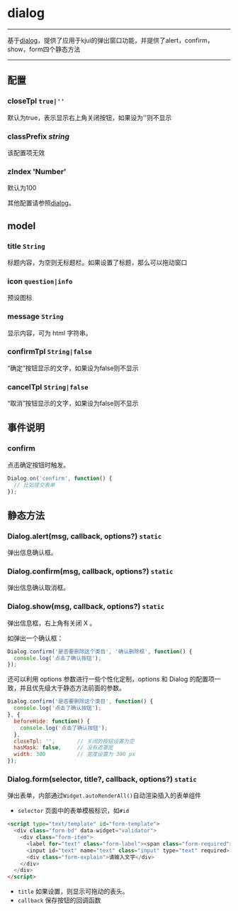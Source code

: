 # dialog

---

基于[dialog](http://aralejs.org/dialog/)，提供了应用于kjui的弹出窗口功能，并提供了alert，confirm，show，form四个静态方法

---


## 配置


### closeTpl `true|''`

默认为true，表示显示右上角关闭按钮，如果设为''则不显示

### classPrefix *string*

该配置项无效

### zIndex 'Number'

默认为100

其他配置请参照[dialog](http://aralejs.org/dialog/)。

## model

### title `String`

标题内容，为空则无标题栏。如果设置了标题，那么可以拖动窗口

### icon `question|info`

预设图标

### message `String`

显示内容，可为 html 字符串。

### confirmTpl `String|false`

“确定”按钮显示的文字，如果设为false则不显示

### cancelTpl `String|false`

“取消”按钮显示的文字，如果设为false则不显示


## 事件说明

### confirm

点击确定按钮时触发。

```js
Dialog.on('confirm', function() {
  // 比如提交表单
});
```

## 静态方法

### Dialog.alert(msg, callback, options?) `static`

弹出信息确认框。

### Dialog.confirm(msg, callback, options?) `static`

弹出信息确认取消框。

### Dialog.show(msg, callback, options?) `static`

弹出信息框，右上角有关闭 X 。

如弹出一个确认框：

```js
Dialog.confirm('是否要删除这个类目', '确认删除框', function() {
  console.log('点击了确认按钮');
});
```

还可以利用 options 参数进行一些个性化定制，options 和 Dialog 的配置项一致，并且优先级大于静态方法前面的参数。

```js
Dialog.confirm('是否要删除这个类目', function() {
  console.log('点击了确认按钮');
}, {
  beforeHide: function() {
    console.log('点击了确认按钮');
  },
  closeTpl: '',       // 关闭的按钮设置为空
  hasMask: false,     // 没有遮罩层
  width: 300          // 宽度设置为 300 px
});
```

### Dialog.form(selector, title?, callback, options?) `static`

弹出表单，内部通过`Widget.autoRenderAll()`自动渲染插入的表单组件

* `selector` 页面中的表单模板标识，如`#id`

```html
<script type="text/template" id="form-template">
  <div class="form-bd" data-widget="validator">
    <div class="form-item">
      <label for="text" class="form-label"><span class="form-required">*</span>text:</label>
      <input id="text" name="text" class="input" type="text" required>
      <div class="form-explain">请输入文字</div>
    </div>
  </div>
</script>
```

* `title` 如果设置，则显示可拖动的表头。
* `callback` 保存按钮的回调函数
